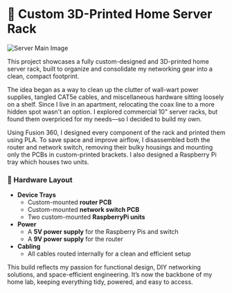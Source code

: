 # 🧰 Custom 3D-Printed Home Server Rack

![Server Main Image](/images/lcd_render.jpg)

This project showcases a fully custom-designed and 3D-printed home server rack, built to organize and consolidate my networking gear into a clean, compact footprint.

The idea began as a way to clean up the clutter of wall-wart power supplies, tangled CAT5e cables, and miscellaneous hardware sitting loosely on a shelf. Since I live in an apartment, relocating the coax line to a more hidden spot wasn't an option. I explored commercial 10" server racks, but found them overpriced for my needs—so I decided to build my own.

Using Fusion 360, I designed every component of the rack and printed them using PLA. To save space and improve airflow, I disassembled both the router and network switch, removing their bulky housings and mounting only the PCBs in custom-printed brackets. I also designed a Raspberry Pi tray which houses two units.

### 🔌 Hardware Layout

- **Device Trays**
  - Custom-mounted **router PCB**
  - Custom-mounted **network switch PCB**
  - Two custom-mounted **RaspberryPi units**
- **Power**
  - A **5V power supply** for the Raspberry Pis and switch  
  - A **9V power supply** for the router
- **Cabling**
  - All cables routed internally for a clean and efficient setup

This build reflects my passion for functional design, DIY networking solutions, and space-efficient engineering. It’s now the backbone of my home lab, keeping everything tidy, powered, and easy to access.
